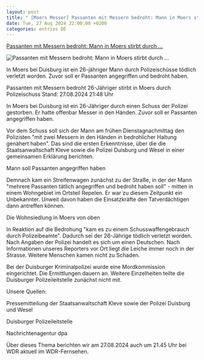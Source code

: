 ```yaml
---
layout: post
title: " [Moers Messer] Passanten mit Messern bedroht: Mann in Moers stirbt durch ..."
date: Tue, 27 Aug 2024 22:00:00 +0200
categories: entries DE
---
```

[Passanten mit Messern bedroht: Mann in Moers stirbt durch ...](https://www.tagesschau.de/inland/regional/nordrheinwestfalen/moers-polizeieinsatz-100.html)

![Passanten mit Messern bedroht: Mann in Moers stirbt durch ...](https://images.tagesschau.de/image/a72b6c57-47f0-4e28-b402-780ab945a457/AAABkZVlKv8/AAABkZLhkrw/16x9-1280/wdr-polizei-am-einsatzort-in-moers-100.jpg)

In Moers bei Duisburg ist ein 26-jähriger Mann durch Polizeischüsse tödlich verletzt worden. Zuvor soll er Passanten angegriffen und bedroht haben.

Passanten mit Messern bedroht 26-Jähriger stirbt in Moers durch Polizeischuss Stand: 27.08.2024 21:48 Uhr

In Moers bei Duisburg ist ein 26-Jähriger durch einen Schuss der Polizei gestorben. Er hatte offenbar Messer in den Händen. Zuvor soll er Passanten angegriffen haben.

Vor dem Schuss soll sich der Mann am frühen Dienstagnachmittag den Polizisten "mit zwei Messern in den Händen in bedrohlicher Haltung genähert haben". Das sind die ersten Erkenntnisse, über die die Staatsanwaltschaft Kleve sowie die Polizei Duisburg und Wesel in einer gemeinsamen Erklärung berichten.

Mann soll Passanten angegriffen haben

Demnach kam ein Streifenwagen zunächst zu der Straße, in der der Mann "mehrere Passanten tätlich angegriffen und bedroht haben soll" - mitten in einem Wohngebiet im Ortsteil Repelen. Er war zu diesem Zeitpunkt ein Unbekannter. Unweit davon haben die Einsatzkräfte den Tatverdächtigen dann antreffen können.

Die Wohnsiedlung in Moers von oben

In Reaktion auf die Bedrohung "kam es zu einem Schusswaffengebrauch durch Polizeibeamte". Dadurch sei der 26-Jährige tödlich verletzt worden. Nach Angaben der Polizei handelt es sich um einen Deutschen. Nach Informationen unseres Reporters vor Ort liegt die Leiche immer noch in der Strasse. Weitere Menschen kamen nicht zu Schaden.

Bei der Duisburger Kriminalpolizei wurde eine Mordkommission eingerichtet. Die Ermittlungen dauern an. Weitere Einzelheiten teilte die Duisburger Polizeileitstelle zunächst nicht mit.

Unsere Quellen:



Pressemitteilung der Staatsanwaltschaft Kleve sowie der Polizei Duisburg und Wesel

Duisburger Polizeileitstelle

Nachrichtenagentur dpa

Über dieses Thema berichten wir am 27.08.2024 auch um 21.45 Uhr bei WDR aktuell im WDR-Fernsehen.


